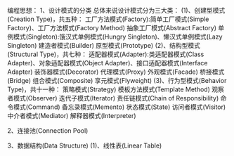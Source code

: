 编程思想：
1、设计模式的分类
总体来说设计模式分为三大类：
(1)、创建型模式(Creation Type)，共五种：
工厂方法模式(Factory):简单工厂模式(Simple Factory)、工厂方法模式(Factory Method)
抽象工厂模式(Abstract Factory)
单例模式(Singleton):饿汉式单例模式(Hungry Singleton)、懒汉式单例模式(Lazy Singleton)
建造者模式(Builder)
原型模式(Prototype)
(2)、结构型模式(Structural Type)，共七种：
适配器模式(Adapter):类适配器模式(Class Adapter)、对象适配器模式(Object Adapter)、接口适配器模式(Interface Adapter)
装饰器模式(Decorator)
代理模式(Proxy)
外观模式(Facade)
桥接模式(Bridge)
组合模式(Composite)
享元模式(Flyweight)
(3)、行为型模式(Behavior Type)，共十一种：
策略模式(Strategy)
模板方法模式(Template Method)
观察者模式(Observer)
迭代子模式(Iterator)
责任链模式(Chain of Responsibility)
命令模式(Command)
备忘录模式(Memento)
状态模式(State)
访问者模式(Visitor)
中介者模式(Mediator)
解释器模式(Interpreter)

2、连接池(Connection Pool)

3、数据结构(Data Structure)
(1)、线性表(Linear Table)
